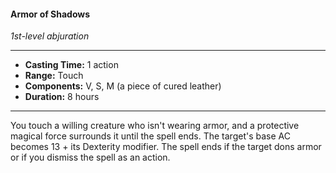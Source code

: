 #### Armor of Shadows
*1st-level abjuration*
___
- **Casting Time:** 1 action
- **Range:** Touch
- **Components:** V, S, M (a piece of cured leather)
- **Duration:** 8 hours
---
You touch a willing creature who isn't wearing armor, and a protective magical force surrounds it until the spell ends. The target's base AC becomes 13 + its Dexterity modifier. The spell ends if the target dons armor or if you dismiss the spell as an action.